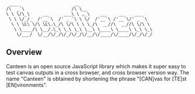 ```
 ____                     __                            
/\  _`\                  /\ \__                         
\ \ \/\_\     __      ___\ \ ,_\    __     __    ___    
 \ \ \/_/_  /'__`\  /' _ `\ \ \/  /'__`\ /'__`\/' _ `\  
  \ \ \L\ \/\ \L\.\_/\ \/\ \ \ \_/\  __//\  __//\ \/\ \ 
   \ \____/\ \__/.\_\ \_\ \_\ \__\ \____\ \____\ \_\ \_\
    \/___/  \/__/\/_/\/_/\/_/\/__/\/____/\/____/\/_/\/_/
  ```
  
## Overview

Canteen is an open source JavaScript library which makes it super easy to test canvas outputs in a cross browser, and cross browser version way.  The name "Canteen" is obtained by shortening the phrase "[CAN]vas for [TE]st [EN]vironments".
  
  
